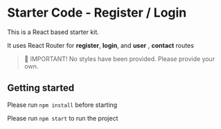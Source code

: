 # Starter Code - Register / Login

This is a React based starter kit.

It uses React Router for **register**, **login**, and **user** , **contact** routes

> 🤯 IMPORTANT! No styles have been provided. Please provide your own.

## Getting  started

Please run `npm install` before starting

Please run `npm start` to run the project
